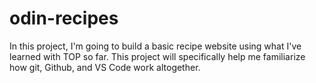 # odin-recipes

In this project, I'm going to build a basic recipe website using what I've learned with TOP so far. This project will specifically help me familiarize how git, Github, and VS Code work altogether.